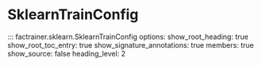 # SklearnTrainConfig

::: factrainer.sklearn.SklearnTrainConfig
    options:
      show_root_heading: true
      show_root_toc_entry: true
      show_signature_annotations: true
      members: true
      show_source: false
      heading_level: 2
